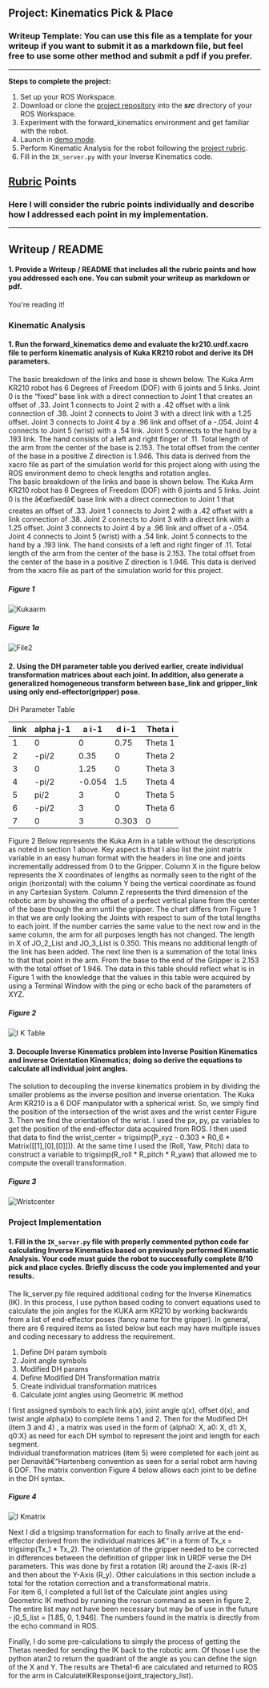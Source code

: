 ## Project: Kinematics Pick & Place
### Writeup Template: You can use this file as a template for your writeup if you want to submit it as a markdown file, but feel free to use some other method and submit a pdf if you prefer.

---


**Steps to complete the project:**  


1. Set up your ROS Workspace.
2. Download or clone the [project repository](https://github.com/udacity/RoboND-Kinematics-Project) into the ***src*** directory of your ROS Workspace.  
3. Experiment with the forward_kinematics environment and get familiar with the robot.
4. Launch in [demo mode](https://classroom.udacity.com/nanodegrees/nd209/parts/7b2fd2d7-e181-401e-977a-6158c77bf816/modules/8855de3f-2897-46c3-a805-628b5ecf045b/lessons/91d017b1-4493-4522-ad52-04a74a01094c/concepts/ae64bb91-e8c4-44c9-adbe-798e8f688193).
5. Perform Kinematic Analysis for the robot following the [project rubric](https://review.udacity.com/#!/rubrics/972/view).
6. Fill in the `IK_server.py` with your Inverse Kinematics code. 


[//]: # (Image References)

[image1]: ./misc_images/misc1.png
[image2]: ./misc_images/kuka1.PNG
[image3]: ./misc_images/kuka2.PNG

## [Rubric](https://review.udacity.com/#!/rubrics/972/view) Points
### Here I will consider the rubric points individually and describe how I addressed each point in my implementation.  

---
## Writeup / README

#### 1. Provide a Writeup / README that includes all the rubric points and how you addressed each one.  You can submit your writeup as markdown or pdf.  

You're reading it!

### Kinematic Analysis
#### 1. Run the forward_kinematics demo and evaluate the kr210.urdf.xacro file to perform kinematic analysis of Kuka KR210 robot and derive its DH parameters.

The basic breakdown of the links and base is shown below. The Kuka Arm KR210 robot has 6 Degrees of Freedom (DOF) with 6 joints and 5 links.
Joint 0 is the “fixed” base link with a direct connection to Joint 1 that creates an offset of .33. 
Joint 1 connects to Joint 2 with a .42 offset with a link connection of .38. Joint 2 connects to Joint 3 with a direct link with a 1.25 offset.
Joint 3 connects to Joint 4 by a .96 link and offset of a -.054. Joint 4 connects to Joint 5 (wrist) with a .54 link. 
Joint 5 connects to the hand by a .193 link. The hand consists of a left and right finger of .11. 
Total length of the arm from the center of the base is 2.153. The total offset from the center of the base in a positive Z direction is 1.946. 
This data is derived from the xacro file as part of the simulation world for this project along with using the ROS environment demo to check lengths and rotation angles.   
The basic breakdown of the links and base is shown below. The Kuka Arm KR210 robot has 6 Degrees of Freedom (DOF) with 6 joints and 5 links. Joint 0 is the â€œfixedâ€ base link with a direct connection to Joint 1 that creates an offset of .33. Joint 1 connects to Joint 2 with a .42 offset with a link connection of .38. Joint 2 connects to Joint 3 with a direct link with a 1.25 offset. Joint 3 connects to Joint 4 by a .96 link and offset of a -.054. Joint 4 connects to Joint 5 (wrist) with a .54 link. Joint 5 connects to the hand by a .193 link. The hand consists of a left and right finger of .11. Total length of the arm from the center of the base is 2.153. The total offset from the center of the base in a positive Z direction is 1.946. This data is derived from the xacro file as part of the simulation world for this project.  
##### Figure 1
![Kukaarm](misc_images/kukaarm.png)
##### Figure 1a
![File2](misc_images/file2.png)
#### 2. Using the DH parameter table you derived earlier, create individual transformation matrices about each joint. In addition, also generate a generalized homogeneous transform between base_link and gripper_link using only end-effector(gripper) pose.

DH Parameter Table

link | alpha j-1 | a i-1 | d i-1 | Theta i
--- | --- | --- | --- | ---
1 | 0 | 0 | 0.75 | Theta 1
2 | -pi/2 | 0.35 | 0| Theta 2
3 | 0 | 1.25 | 0 | Theta 3
4 | -pi/2 | -0.054 | 1.5 | Theta 4 
5 | pi/2 | 3 | 0 | Theta 5
6 | -pi/2| 3 | 0 | Theta 6
7 | 0 | 3 | 0.303 | 0

Figure 2 Below represents the Kuka Arm in a table without the descriptions as noted in section 1 above. Key aspect is that I also list the joint matrix variable in an easy human format with the headers in line one and joints incrementally addressed from 0 to the Gripper.  Column X in the figure below represents the X coordinates of lengths as normally seen to the right of the origin (horizontal) with the column Y being the vertical coordinate as found in any Cartesian System.  Column Z represents the third dimension of the robotic arm by showing the offset of a perfect vertical plane from the center of the base though the arm until the gripper. The chart differs from Figure 1 in that we are only looking the Joints with respect to sum of the total lengths to each joint. 
If the number carries the same value to the next row and in the same column, the arm for all purposes length has not changed. The length in X of JO_2_List and JO_3_List is 0.350. This means no additional length of the link has been added. The next line then is a summation of the total links to that that point in the arm. From the base to the end of the Gripper is 2.153 with the total offset of 1.946. 
The data in this table should reflect what is in Figure 1 with the knowledge that the values in this table were acquired by using a Terminal Window with the ping or echo back of the parameters of XYZ.         
##### Figure 2
![I K Table](misc_images/IKTable.png)
#### 3. Decouple Inverse Kinematics problem into Inverse Position Kinematics and inverse Orientation Kinematics; doing so derive the equations to calculate all individual joint angles.

The solution to decoupling the inverse kinematics problem in by dividing the smaller problems as the inverse position and inverse orientation. The Kuka Arm KR210 is a 6 DOF manipulator with a spherical wrist. So, we simply find the position of the intersection of the wrist axes and the wrist center Figure 3.  Then we find the orientation of the wrist. 
I used the px, py, pz variables to get the position of the end-effector data acquired from ROS.  I then used that data to find the wrist_center = trigsimp(P_xyz - 0.303 * R0_6 * Matrix([[1],[0],[0]])).  At the same time I used the (Roll, Yaw, Pitch) data to construct a variable to trigsimp(R_roll * R_pitch * R_yaw) that allowed me to compute the overall transformation.    

##### Figure 3
![Wristcenter](misc_images/wristcenter.png)

### Project Implementation

#### 1. Fill in the `IK_server.py` file with properly commented python code for calculating Inverse Kinematics based on previously performed Kinematic Analysis. Your code must guide the robot to successfully complete 8/10 pick and place cycles. Briefly discuss the code you implemented and your results. 

The Ik_server.py file required additional coding for the Inverse Kinematics (IK). In this process, I use python based coding to convert equations used to calculate the join angles for the KUKA arm KR210 by working backwards from a list of end-effector poses (fancy name for the gripper).  In general, there are 6 required items as listed below but each may have multiple issues and coding necessary to address the requirement.    
1)	Define DH param symbols
2)	Joint angle symbols    
3)	Modified DH params
4)	Define Modified DH Transformation matrix
5)	Create individual transformation matrices
6)	Calculate joint angles using Geometric IK method

I first assigned symbols to each link a(x), joint angle q(x), offset d(x), and twist angle alpha(x) to complete items 1 and 2. Then for the Modified DH (item 3 and 4) , a matrix was used in the form of  {alpha0: X,     a0: X,    d1: X, q0:X} as need for each DH symbol to represent the joint and length for each segment.  
Individual transformation matrices (item 5) were completed for each joint as per Denavitâ€“Hartenberg convention as seen for a serial robot arm having 6 DOF. The matrix convention Figure 4 below allows each joint to be define in the DH syntax. 
##### Figure 4
![I Kmatrix](misc_images/IKmatrix.png)

Next I did a trigsimp transformation for each to finally arrive at the end-effector derived from the individual matrices â€“ in a form of Tx_x = trigsimp(Tx_1 * Tx_2). 
The orientation of the gripper needed to be corrected in differences between the definition of gripper link in URDF verse the DH parameters. This was done by first a rotation (R) around the Z-axis (R-z) and then about the Y-Axis (R_y). Other calculations in this section include a total for the rotation correction and a transformational matrix.  
For item 6, I completed a full list of the Calculate joint angles using Geometric IK method by running the rosrun command as seen in figure 2, The entire list may not have been necessary but may be of use in the future - j0_5_list = [1.85, 0, 1.946].  The numbers found in the matrix is directly from the echo command in ROS. 

Finally, I do some pre-calculations to simply the process of getting the Thetas needed for sending the IK back to the robotic arm.  Of those I use the python atan2 to return the quadrant of the angle as you can define the sign of the X and Y.  The results are Theta1-6 are calculated and returned to ROS for the arm in CalculateIKResponse(joint_trajectory_list). 


